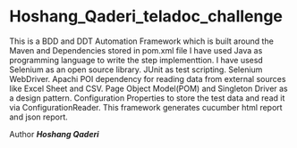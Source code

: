 # Hoshang_Qaderi_teladoc_challenge
This is a BDD and DDT Automation Framework which is built around the Maven and Dependencies stored in pom.xml file
I have used Java as programming language to write the step implementtion. 
I have usesd Selenium as an open source library.
JUnit as test scripting.
Selenium WebDriver.
Apachi POI dependency for reading data from external sources like Excel Sheet and CSV.
Page Object Model(POM) and Singleton Driver as a design pattern.
Configuration Properties to store the test data and read it via ConfigurationReader.
This framework generates cucumber html report and json report. 

Author ***Hoshang Qaderi***
